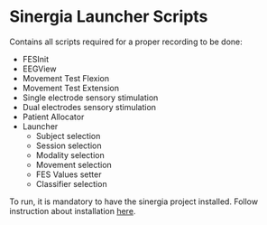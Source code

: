 # Sinergia Launcher Scripts

Contains all scripts required for a proper recording to be done:
* FESInit
* EEGView
* Movement Test Flexion
* Movement Test Extension
* Single electrode sensory stimulation
* Dual electrodes sensory stimulation
* Patient Allocator
* Launcher
  * Subject selection
  * Session selection
  * Modality selection
  * Movement selection
  * FES Values setter
  * Classifier selection
  
To run, it is mandatory to have the sinergia project installed. Follow instruction about installation [here](https://github.com/millanlaboratory/installationScripts/tree/master/sinergia).
